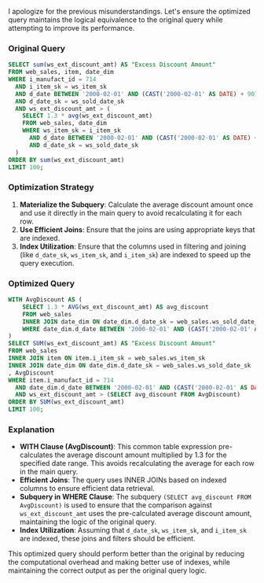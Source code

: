 I apologize for the previous misunderstandings. Let's ensure the optimized query maintains the logical equivalence to the original query while attempting to improve its performance.

### Original Query
```sql
SELECT sum(ws_ext_discount_amt) AS "Excess Discount Amount"
FROM web_sales, item, date_dim
WHERE i_manufact_id = 714
  AND i_item_sk = ws_item_sk
  AND d_date BETWEEN '2000-02-01' AND (CAST('2000-02-01' AS DATE) + 90)
  AND d_date_sk = ws_sold_date_sk
  AND ws_ext_discount_amt > (
    SELECT 1.3 * avg(ws_ext_discount_amt)
    FROM web_sales, date_dim
    WHERE ws_item_sk = i_item_sk
      AND d_date BETWEEN '2000-02-01' AND (CAST('2000-02-01' AS DATE) + 90)
      AND d_date_sk = ws_sold_date_sk
  )
ORDER BY sum(ws_ext_discount_amt)
LIMIT 100;
```

### Optimization Strategy
1. **Materialize the Subquery**: Calculate the average discount amount once and use it directly in the main query to avoid recalculating it for each row.
2. **Use Efficient Joins**: Ensure that the joins are using appropriate keys that are indexed.
3. **Index Utilization**: Ensure that the columns used in filtering and joining (like `d_date_sk`, `ws_item_sk`, and `i_item_sk`) are indexed to speed up the query execution.

### Optimized Query
```sql
WITH AvgDiscount AS (
    SELECT 1.3 * AVG(ws_ext_discount_amt) AS avg_discount
    FROM web_sales
    INNER JOIN date_dim ON date_dim.d_date_sk = web_sales.ws_sold_date_sk
    WHERE date_dim.d_date BETWEEN '2000-02-01' AND (CAST('2000-02-01' AS DATE) + 90)
)
SELECT SUM(ws_ext_discount_amt) AS "Excess Discount Amount"
FROM web_sales
INNER JOIN item ON item.i_item_sk = web_sales.ws_item_sk
INNER JOIN date_dim ON date_dim.d_date_sk = web_sales.ws_sold_date_sk
, AvgDiscount
WHERE item.i_manufact_id = 714
  AND date_dim.d_date BETWEEN '2000-02-01' AND (CAST('2000-02-01' AS DATE) + 90)
  AND ws_ext_discount_amt > (SELECT avg_discount FROM AvgDiscount)
ORDER BY SUM(ws_ext_discount_amt)
LIMIT 100;
```

### Explanation
- **WITH Clause (AvgDiscount)**: This common table expression pre-calculates the average discount amount multiplied by 1.3 for the specified date range. This avoids recalculating the average for each row in the main query.
- **Efficient Joins**: The query uses INNER JOINs based on indexed columns to ensure efficient data retrieval.
- **Subquery in WHERE Clause**: The subquery `(SELECT avg_discount FROM AvgDiscount)` is used to ensure that the comparison against `ws_ext_discount_amt` uses the pre-calculated average discount amount, maintaining the logic of the original query.
- **Index Utilization**: Assuming that `d_date_sk`, `ws_item_sk`, and `i_item_sk` are indexed, these joins and filters should be efficient.

This optimized query should perform better than the original by reducing the computational overhead and making better use of indexes, while maintaining the correct output as per the original query logic.